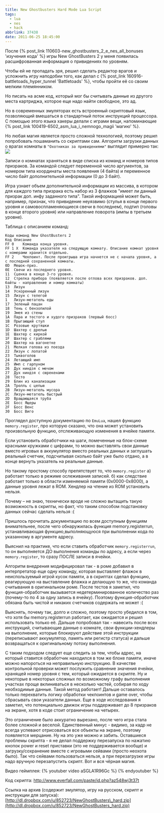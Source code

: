 ```yaml
---
title: New Ghostbusters Hard Mode Lua Script
tags:
  - lua
  - nes
  - hack
abbrlink: 37438
date: 2011-06-25 18:45:00
---
```


После {% post_link 110603-new_ghostbusters_2_e_nes_all_bonuses 'изучения кода' %} игры New GhostBusters 2 у меня появилась расшифрованная информация о привидениях по уровням. 

Чтобы ей не пропадать зря, решил сделать редактор врагов и усложнить игру наподобии того, как делал с {% post_link 160916-battletoads_hyper_tunnel 'Battletoads' %}, чтобы пройти её со своим мелким племянником.

Но писать на асме код, который мог бы считывать данные из другого места картриджа, которое еще надо найти свободное, это ад. 

Но в современных эмуляторах есть встроенный скриптовый язык, позволяющий вмешаться в стандартный поток инструкций процессора. С помощью этого языка хакеры делали с играми вещи, напоминающие {% post_link 100419-6502_asm_lua_i_nemnogo_magii 'магию' %}.

Но любая магия является просто сложной технологией, поэтому решил попробовать пошаманить со скриптами сам. Алгоритм загрузки данных о врагах комнаты в `"Охотниках за привидениями"` выглядит примерно так:
![](http://pics.livejournal.com/spiiin/pic/0001qqr2/s640x480)

Записи о комнатах храняться в виде списка из команд и номеров типов призраков. За командой следует переменной число аргументов, за номером типа координаты места появления (4 байта) и переменное число байт дополнительной информации (0 до 3 байт).

Игра узнает объем дополнительной информации из массива, в котором для каждого типа призрака есть набор из 3 флажков "имеет ли данный призрак доп. инфу заданного типа". Такой информацией может быть, например, признак, что привидение неуязвимо (стулья в конце первого уровня и самовоспламеняющиеся свечи в последнем), подтип (головы в конце второго уровня) или направление поворота (импы в третьем уровне). 

Таблица с описанием команд: 
```
Коды команд New GhostBusters 2
Код	Описание
FF 0	Команда конца уровня.
FF 1 X	Команда указателя на следующую комнату. Описание комнат уровня с номерами хранится отдельно.
FF 2	Чекпоинт. После проигрыша игра начнется не с начала уровня, а с последней сохраненной комнаты.
0D	Мешок-приз.
0E	Свечи из последнего уровня.
11	Сценка в конце 3-го уровня.
12	Стрелка прибора (появляется после отлова всех призраков. доп. байты - направление и номер комнаты)
13	Лизун
14	Ускоренный лизун
15	Лизун с телегой
1	Лизун-метатель еды
17	Зеленый пацан
18	Тень с бензопилой
19	Змея из стены
1A	Пара и тостого и худого призраков (первый босс)
1B	Прыгающий стул
1C	Розовые крутяшки
1D	Шахтер с дрелью
1E	Шахтер с киркой
1F	Шахтер с граблями
20	Шахтер на вагонетке
21	Мелкая голова из поезда
22	Лизун с лопатой
23	Тыквоголов
24	Летающий имп
25	Имп с гарпуном
26	Дух ниндзя с мечом
27	Дух ниндзя с сюрекенами
28	Тесто
29	Блин из канализации
2A	Тролль с цепью
2B	Лизун-метатель мусора
2C	Лизун-метатель быстрый
2D	Вращающаяся труба
2E	Босс Ящеры
2F	Босс Венс
30	Босс Виго
```

 Проглядел доступную документацию по `EmuLua`, нашел функцию `memory.register`, про которую сказано, что она может установить произвольную функцию, отслеживающую изменения в ячейке памяти.
 
 Если установить обработчики на шаги, помеченные на блок-схеме красными кружками с цифрами, то можно выставлять свои данные вместо игровых в аккумулятор вместо реальных данных и заглушать реальный счетчик, подсчитывая сколько байт уже было отдано, а в конце вернуть указатель на реальные данные.
 
 Но такому простому способу препятствует то, что `memory.register` а) работает только в режиме ослеживания записей. б) как следствие работает только в области изменяемой памяти (0x0000-0x8000), а данные уровня лежат в ROM. Хендлер на чтение из ROM установить нельзя.
 
 Почему – не знаю, технически вроде не сложно вытащить такую возможность в скрипты, но факт, что таким способом подстановку данных сейчас сделать нельзя :(
   
Пришлось прочитать документацию по всем доступным функциям внимательнее, после чего обнаружилась функция memory.registerrun, устанавливающая функцию,выполняющуюся при выполнении кода по указанному в аргументе адресу.

Выяснил на практике, что если ставить обработчик `memory.registerrun`, то он выполняется ДО выполнения команды по адресу, а если через `memory.register`, то сразу ПОСЛЕ записи в ячейки.

Алгоритм внедрения модифицировал так - в роме добавил в интерпретатор еще одну команду, которая выставляет флажок в неиспользуемый игрой кусок памяти, а в скриптах сделал функцию, реагирующую на выставление флажка и делающую то же, что команда считывания в оригинальном роме. После тестов я заметил, что функция-обработчик вызывается недетерминированное количество раз (почему-то по 4 за одну запись в ячейку). Поэтому функция-обработчик обязана быть чистой и никаких счетчиков содержать не может :(

Выяснять, почему так, долго и сложно, поэтому просто убедился в том, что хотя бы memory.registerrun работает, как ожидается и решил использовать только её. Дальше попробовал так - навесить после всех инструкций, считывающие данные о комнате, свои функции-хендлеры на выполнение, которые блокируют действие этой инструкции (переписывают аккумулятор, память или регистр статуса) и дальше возвращаться к оригинальному потоку выполнения.

С таким подходом следует еще следить за тем, чтобы адрес, на который ставится обработчик находился в том же блоке памяти, иначе можно напороться на неправильную инструкцию. В качестве контрольной проверки может послужить сравнение значения ячейки, хранящей номер уровня с тем, который ожидается в скрипте. Ну и некоторые в некоторых сложных по возможному графу выполнения участках проще вклиниваться в несколько частей, собирая по ходу необходимые данные. Такой метод работает! Дальше оставалось только перехватить логику обработки чекпоинтов и game over, чтобы сбрасывать свои указатели данных. Еще в ходе исследования я заметил, что потенциально движок игры поддерживает до 8 призраков на экране, хотя в коде стоит ограничение на четырех.

Это ограничение было аккуратно вырезано, после чего игра стала более сложной и веселой. Единственный минус - видимо, за кадр не всегда успевают отрисоваться все объекты на экране, поэтому появляется мерцание. Ну на это уже можно и забить. Оставшиеся проблемы скрипта - я не делал поддержку перезапуска по нажатию кнопок power и reset приставки (это не поддерживается вообще) и загрузку/сохранение вместе с игровыми сейвами (просто неохота было). Так что сейвами пользоваться нельзя, а при перезагрузке игры надо вручную перезапустить скрипт. Вот и вся чёрная магия. 

Видео геймплея:
{% youtuber video aSGLA1R96Gc %}
{% endyoutuber %}

Код скрипта:
<http://www.everfall.com/paste/id.php?az548wj3t37t>

Ссылка на архив (содержит эмулятор, игру на русском, скрипт и инструкции для запуска):
[http://dl.dropbox.com/u/852723/NewGhostBusters\_hard.zip](http://dl.dropbox.com/u/852723/NewGhostBusters_hard.zip)
